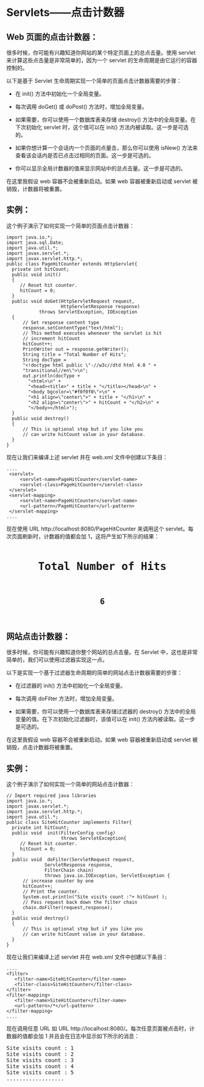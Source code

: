 # Servlets——点击计数器

## Web 页面的点击计数器：

很多时候，你可能有兴趣知道你网站的某个特定页面上的总点击量。使用 servlet 来计算这些点击量是非常简单的，因为一个 servlet 的生命周期是由它运行的容器控制的。

以下是基于 Servlet 生命周期实现一个简单的页面点击计数器需要的步骤：

- 在 init() 方法中初始化一个全局变量。

- 每次调用 doGet() 或 doPost() 方法时，增加全局变量。

- 如果需要，你可以使用一个数据库表来存储 destroy() 方法中的全局变量。在下次初始化 servlet 时，这个值可以在 init() 方法内被读取。这一步是可选的。

- 如果你想计算一个会话内一个页面的点量击，那么你可以使用 isNew() 方法来查看该会话内是否已点击过相同的页面。这一步是可选的。

- 你可以显示全局计数器的值来显示网站中的总点击量。这一步是可选的。

在这里我假设 web 容器不会被重新启动。如果 web 容器被重新启动或 servlet 被销毁，计数器将被重置。

## 实例：

这个例子演示了如何实现一个简单的页面点击计数器：

``` 
import java.io.*;
import java.sql.Date;
import java.util.*;
import javax.servlet.*;
import javax.servlet.http.*;
public class PageHitCounter extends HttpServlet{   
  private int hitCount;                
  public void init() 
  { 
     // Reset hit counter.
     hitCount = 0;
  } 
  public void doGet(HttpServletRequest request,
                    HttpServletResponse response)
            throws ServletException, IOException
  {
      // Set response content type
      response.setContentType("text/html");
      // This method executes whenever the servlet is hit 
      // increment hitCount 
      hitCount++; 
      PrintWriter out = response.getWriter();
      String title = "Total Number of Hits";
      String docType =
      "<!doctype html public \"-//w3c//dtd html 4.0 " +
      "transitional//en\">\n";
      out.println(docType +
        "<html>\n" +
        "<head><title>" + title + "</title></head>\n" +
        "<body bgcolor=\"#f0f0f0\">\n" +
        "<h1 align=\"center\">" + title + "</h1>\n" +
        "<h2 align=\"center\">" + hitCount + "</h2>\n" +
        "</body></html>");
  }
  public void destroy() 
  { 
      // This is optional step but if you like you
      // can write hitCount value in your database.
  } 
} 
```

现在让我们来编译上述 servlet 并在 web.xml 文件中创建以下条目：

``` 
....
 <servlet>
     <servlet-name>PageHitCounter</servlet-name>
     <servlet-class>PageHitCounter</servlet-class>
 </servlet>
 <servlet-mapping>
     <servlet-name>PageHitCounter</servlet-name>
     <url-pattern>/PageHitCounter</url-pattern>
 </servlet-mapping>
....
```

现在使用 URL http://localhost:8080/PageHitCounter 来调用这个 servlet。每次页面刷新时，计数器的值都会加 1，这将产生如下所示的结果：

<pre class="result notranslate">
<h1 align="center">Total Number of Hits</h1>
<h2 align="center">6</h2>
</pre>


## 网站点击计数器：

很多时候，你可能有兴趣知道你整个网站的总点击量。在 Servlet 中，这也是非常简单的，我们可以使用过滤器实现这一点。

以下是实现一个基于过滤器生命周期的简单的网站点击计数器需要的步骤：

- 在过滤器的 init() 方法中初始化一个全局变量。

- 每次调用 doFilter 方法时，增加全局变量。

- 如果需要，你可以使用一个数据库表来存储过滤器的 destroy() 方法中的全局变量的值。在下次初始化过滤器时，该值可以在 init() 方法内被读取。这一步是可选的。

在这里我假设 web 容器不会被重新启动。如果 web 容器被重新启动或 servlet 被销毁，点击计数器将被重置。

## 实例：

这个例子演示了如何实现一个简单的网站点击计数器：

``` 
// Import required java libraries
import java.io.*;
import javax.servlet.*;
import javax.servlet.http.*;
import java.util.*;
public class SiteHitCounter implements Filter{   
  private int hitCount;                
  public void  init(FilterConfig config) 
                    throws ServletException{
     // Reset hit counter.
     hitCount = 0;
  }
  public void  doFilter(ServletRequest request, 
              ServletResponse response,
              FilterChain chain) 
              throws java.io.IOException, ServletException {
      // increase counter by one
      hitCount++;
      // Print the counter.
      System.out.println("Site visits count :"+ hitCount );
      // Pass request back down the filter chain
      chain.doFilter(request,response);
  }
  public void destroy() 
  { 
      // This is optional step but if you like you
      // can write hitCount value in your database.
  } 
} 
```

现在让我们来编译上述 servlet 并在 web.xml 文件中创建以下条目：

``` 
....
<filter>
   <filter-name>SiteHitCounter</filter-name>
   <filter-class>SiteHitCounter</filter-class>
</filter>
<filter-mapping>
   <filter-name>SiteHitCounter</filter-name>
   <url-pattern>/*</url-pattern>
</filter-mapping>
....
```

现在调用任意 URL 如 URL http://localhost:8080/。每次任意页面被点击时，计数器的值都会加 1 并且会在日志中显示如下所示的消息：

<pre class="result notranslate">
Site visits count : 1
Site visits count : 2
Site visits count : 3
Site visits count : 4
Site visits count : 5
..................
</pre>



